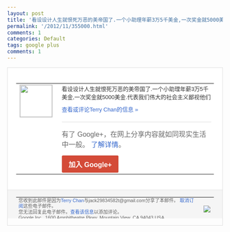 ```yaml
---
layout: post
title: '看设设计人生就恨死万恶的美帝国了.一个小助理年薪3万5千美金,一次奖金就5000美...'
permalink: '/2012/11/355000.html'
comments: 1
categories: Default
tags: google plus
comments: 1
---
```

<div style="border:solid 1px #dfdfdf;color:#686868;font:13px Arial"><div style="background-color:#fff;padding:20px;"><table cellpadding="0" cellspacing="0"><tr><td style="padding-right:15px;vertical-align:top"><a href="https://plus.google.com/_/notifications/emlink?emrecipient=110200756825219614165&amp;emid=CKii2M2a4LMCFUp_TAodA3YAAA&amp;path=%2F108643996575278738906&amp;dt=1353505956043&amp;uob=8"><img height="75" src="https://lh3.googleusercontent.com/-KKRGTyJ5Bl0/AAAAAAAAAAI/AAAAAAAAEEY/jllxqER5dCk/s75-c-k-a/photo.jpg" style="border:solid 1px #cccccc;" width="75"/></a></td><td style="width:578px;color:#333;font:13px Arial;vertical-align:top"><div style="padding-bottom:10px">看设设计人生就恨死万恶的美帝国了.一个小<wbr/>助理年薪3万5千美金,一次奖金就5000<wbr/>美金.代表我们伟大的社会主义鄙视他们</div><a href="https://plus.google.com/_/notifications/emlink?emrecipient=110200756825219614165&amp;emid=CKii2M2a4LMCFUp_TAodA3YAAA&amp;path=%2F108643996575278738906%2Fposts%2FgPMNPVPY5Kr%3Fgpinv%3DAMIXal_hXwVE5P_1uGo4t2onBZ2wmu6uXd7Rlv1a49j8uSeSk1vvPqcQP4vWtdMmoZf3cvWi6mSdjVd79XQ90aTn4G_mOzl9ITNngbbkFwj8NP6WGzQLiXU&amp;dt=1353505956043&amp;uob=8" style="color:#3366CC;text-decoration:none">查看或评论Terry Chan的信息 »</a><div style="margin-top:20px;border-top:solid 1px #dfdfdf"><div style="padding:15px 0;color:#686868;font:16px Arial">有了 Google+，在网上分享内容就如同现实生活中一般。 <a href="http://www.google.com/+/learnmore/" style="color:#3366CC;text-decoration:none">了解详情</a>。</div><a href="https://plus.google.com/_/notifications/emlink?emrecipient=110200756825219614165&amp;emid=CKii2M2a4LMCFUp_TAodA3YAAA&amp;path=%2F%3Fgpinv%3DAMIXal_hXwVE5P_1uGo4t2onBZ2wmu6uXd7Rlv1a49j8uSeSk1vvPqcQP4vWtdMmoZf3cvWi6mSdjVd79XQ90aTn4G_mOzl9ITNngbbkFwj8NP6WGzQLiXU&amp;dt=1353505956043&amp;uob=8" style="display:inline-block;padding:7px 15px;background-color:#d44b38; color:#fff;font-size:16px; font-weight:bold;border-radius:2px;-webkit-border-radius:2px; -moz-border-radius:2px;border:solid 1px #c43b28; white-space:nowrap;text-decoration:none">加入 Google+</a></div></td></tr></table></div><div style="border-top:solid 1px #dfdfdf;padding:0 20px; background-color:#f5f5f5"><table cellpadding="0" cellspacing="0" style="height:50px"><tbody><tr><td style="vertical-align:middle;width:100%; color:#636363;font:11px Arial; line-height:120%">您收到此邮件是因为<a href="https://plus.google.com/_/notifications/emlink?emrecipient=110200756825219614165&amp;emid=CKii2M2a4LMCFUp_TAodA3YAAA&amp;path=%2F108643996575278738906%3Fgpinv%3DAMIXal_hXwVE5P_1uGo4t2onBZ2wmu6uXd7Rlv1a49j8uSeSk1vvPqcQP4vWtdMmoZf3cvWi6mSdjVd79XQ90aTn4G_mOzl9ITNngbbkFwj8NP6WGzQLiXU&amp;dt=1353505956043&amp;uob=8" style="color:#3366CC;text-decoration:none">Terry Chan</a>与jack29834582t@gmail.com分享了本邮件。 <a href="https://plus.google.com/_/notifications/emlink?emrecipient=110200756825219614165&amp;emid=CKii2M2a4LMCFUp_TAodA3YAAA&amp;path=%2F_%2Fnonplus%2Femailsettings%3Fgpinv%3DAMIXal_hXwVE5P_1uGo4t2onBZ2wmu6uXd7Rlv1a49j8uSeSk1vvPqcQP4vWtdMmoZf3cvWi6mSdjVd79XQ90aTn4G_mOzl9ITNngbbkFwj8NP6WGzQLiXU%26est%3DADH5u8UCXop0CYILRm7eq3j7AzU-MT1mA1zKCd96g6LZ85sxpXyW-eQ3-tEjPyGuystgymurX0XvLribJyMOxhoXZJia4jvv83VnBL_ZVY1Qsyema3r5iUVVwHLD8wJz__gG_RteZIh1UHreOp2MM_WSeg_nB2udAg&amp;dt=1353505956043&amp;uob=8" style="color:#3366CC;text-decoration:none">取消订阅</a>这些电子邮件。<br/>您无法回复此电子邮件。<a href="https://plus.google.com/_/notifications/emlink?emrecipient=110200756825219614165&amp;emid=CKii2M2a4LMCFUp_TAodA3YAAA&amp;path=%2F108643996575278738906%2Fposts%2FgPMNPVPY5Kr%3Fgpinv%3DAMIXal_hXwVE5P_1uGo4t2onBZ2wmu6uXd7Rlv1a49j8uSeSk1vvPqcQP4vWtdMmoZf3cvWi6mSdjVd79XQ90aTn4G_mOzl9ITNngbbkFwj8NP6WGzQLiXU&amp;dt=1353505956043&amp;uob=8" style="color:#3366CC;text-decoration:none">查看该信息</a>以添加评论。<br/>Google Inc., 1600 Amphitheatre Pkwy, Mountain View, CA 94043 USA<br/></td><td><img src="https://ssl.gstatic.com/s2/oz/images/notifications/logo/google-plus-6617a72bb36cc548861652780c9e6ff1.png"/></td></tr></tbody></table></div></div>